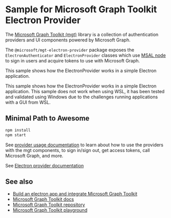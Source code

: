 # Sample for Microsoft Graph Toolkit Electron Provider

The [Microsoft Graph Toolkit (mgt)](https://aka.ms/mgt) library is a collection of authentication providers and UI components powered by Microsoft Graph.

The `@microsoft/mgt-electron-provider` package exposes the `ElectronAuthenticator` and `ElectronProvider` classes which use [MSAL node](https://www.npmjs.com/package/@azure/msal-node) to sign in users and acquire tokens to use with Microsoft Graph.

This sample shows how the ElectronProvider works in a simple Electron application.

This sample shows how the ElectronProvider works in a simple Electron application. This sample does not work when using WSL, it has been tested and validated using Windows due to the challenges running applications with a GUI from WSL.

## Minimal Path to Awesome

```cmd
npm install
npm start
```

See [provider usage documentation](https://learn.microsoft.com/graph/toolkit/providers) to learn about how to use the providers with the mgt components, to sign in/sign out, get access tokens, call Microsoft Graph, and more.

See [Electron provider documentation](https://learn.microsoft.com/graph/toolkit/providers/electron)

## See also

- [Build an electron app and integrate Microsoft Graph Toolkit](https://learn.microsoft.com/graph/toolkit/get-started/build-an-electron-app)
- [Microsoft Graph Toolkit docs](https://aka.ms/mgt-docs)
- [Microsoft Graph Toolkit repository](https://aka.ms/mgt)
- [Microsoft Graph Toolkit playground](https://mgt.dev)
